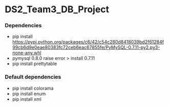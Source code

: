 # DS2_Team3_DB_Project

### Dependencies
- pip install https://pypi.python.org/packages/c6/42/c54c280d8418039bd2f61284f99cb6d9e0eae80383fc72ceb6eac67855fe/PyMySQL-0.7.11-py2.py3-none-any.whl
- pymysql 0.8.0 raise error > install 0.7.11 
- pip install prettytable

### Default dependencies
- pip install colorama
- pip install enum
- pip install xml
